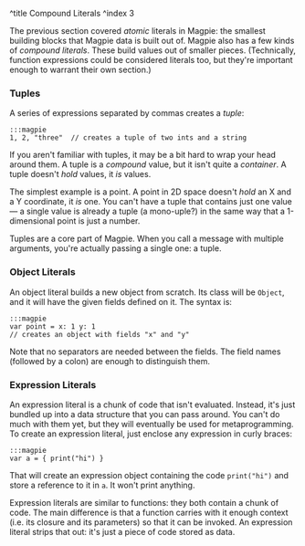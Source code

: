 ^title Compound Literals
^index 3

The previous section covered *atomic* literals in Magpie: the smallest building blocks that Magpie data is built out of. Magpie also has a few kinds of *compound literals*. These build values out of smaller pieces. (Technically, function expressions could be considered literals too, but they're important enough to warrant their own section.)

### Tuples

A series of expressions separated by commas creates a *tuple*:

    :::magpie
    1, 2, "three"  // creates a tuple of two ints and a string

If you aren't familiar with tuples, it may be a bit hard to wrap your head around them. A tuple is a *compound* value, but it isn't quite a *container*. A tuple doesn't *hold* values, it *is* values.

The simplest example is a point. A point in 2D space doesn't *hold* an X and a Y coordinate, it *is* one. You can't have a tuple that contains just one value&mdash; a single value is already a tuple (a mono-uple?) in the same way that a 1-dimensional point is just a number.

Tuples are a core part of Magpie. When you call a message with multiple arguments, you're actually passing a single one: a tuple.

### Object Literals

An object literal builds a new object from scratch. Its class will be `Object`, and it will have the given fields defined on it. The syntax is:

    :::magpie
    var point = x: 1 y: 1
    // creates an object with fields "x" and "y"

Note that no separators are needed between the fields. The field names (followed by a colon) are enough to distinguish them.

### Expression Literals

An expression literal is a chunk of code that isn't evaluated. Instead, it's just bundled up into a data structure that you can pass around. You can't do much with them yet, but they will eventually be used for metaprogramming. To create an expression literal, just enclose any expression in curly braces:

    :::magpie
    var a = { print("hi") }

That will create an expression object containing the code `print("hi")` and store a reference to it in `a`. It won't print anything.

Expression literals are similar to functions: they both contain a chunk of code. The main difference is that a function carries with it enough context (i.e. its closure and its parameters) so that it can be invoked. An expression literal strips that out: it's just a piece of code stored as data.